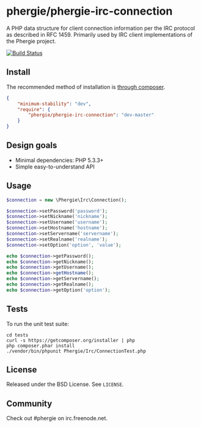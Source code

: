 # phergie/phergie-irc-connection

A PHP data structure for client connection information per the IRC protocol as described in RFC 1459. Primarily used by IRC client implementations of the Phergie project.

[![Build Status](https://secure.travis-ci.org/phergie/phergie-irc-connection.png?branch=master)](http://travis-ci.org/phergie/phergie-irc-connection)

## Install

The recommended method of installation is [through composer](http://getcomposer.org).

```JSON
{
    "minimum-stability": "dev",
    "require": {
        "phergie/phergie-irc-connection": "dev-master"
    }
}
```

## Design goals

* Minimal dependencies: PHP 5.3.3+
* Simple easy-to-understand API

## Usage

```php
$connection = new \Phergie\Irc\Connection();

$connection->setPassword('password');
$connection->setNickname('nickname');
$connection->setUsername('username');
$connection->setHostname('hostname');
$connection->setServername('servername');
$connection->setRealname('realname');
$connection->setOption('option', 'value');

echo $connection->getPassword();
echo $connection->getNickname();
echo $connection->getUsername();
echo $connection->getHostname();
echo $connection->getServername();
echo $connection->getRealname();
echo $connection->getOption('option');
```

## Tests

To run the unit test suite:

```
cd tests
curl -s https://getcomposer.org/installer | php
php composer.phar install
./vendor/bin/phpunit Phergie/Irc/ConnectionTest.php
```

## License

Released under the BSD License. See `LICENSE`.

## Community

Check out #phergie on irc.freenode.net.
